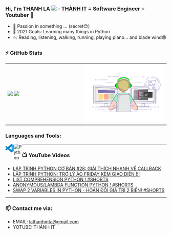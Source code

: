 ### Hi, I'm THANH LA <img src="https://media.giphy.com/media/hvRJCLFzcasrR4ia7z/giphy.gif" width="25px"> -  [THÀNH IT][website] = Software Engineer + Youtuber 🌻  


- 🔭 Passion in something ... (secret😊)
- 💪 2021 Goals: Learning many things in Python
- ⭐: Reading, listening, walking, running, playing piano... and blade wind😅

### :zap: GitHub Stats

<table>
<tr>
  <td width="48%">
    <img src="https://github-readme-stats.vercel.app/api?username=ThanhLa1802&show_icons=true&hide=contribs,issues&hide_border=true" />
    <img src="https://github-readme-stats.vercel.app/api/top-langs/?username=ThanhLa1802&layout=compact&show_icons=true&hide_border=true" />
  </td>
  <td width="52%"><img alt="gif" align="right" src=".github/assets/coding-freak.gif"/></td>
</tr>
<table>

### Languages and Tools:
<img align="left" alt="Visual Studio Code" width="26px" src="https://raw.githubusercontent.com/github/explore/80688e429a7d4ef2fca1e82350fe8e3517d3494d/topics/visual-studio-code/visual-studio-code.png" />
<img align="left" alt="Python" width="26px" src="https://upload.wikimedia.org/wikipedia/commons/thumb/0/0a/Python.svg/1200px-Python.svg.png" /> 

---

### 📺 YouTube Videos

<!-- YOUTUBE:START -->
- [LẬP TRÌNH PYTHON CƠ BẢN #28: GIẢI THÍCH NHANH VỀ CALLBACK](https://www.youtube.com/watch?v=9uoBnCS0MFw)
- [LẬP TRÌNH PYTHON: TRỢ LÝ ẢO FRIDAY KÈM GIAO DIỆN !!!](https://www.youtube.com/watch?v=oM_KP7jaF7s)
- [LIST COMPREHENSION PYTHON ! #SHORTS](https://www.youtube.com/watch?v=xQyv8gfRoFM)
- [ANONYMOUS/LAMBDA FUNCTION PYTHON ! #SHORTS](https://www.youtube.com/watch?v=3MpRTlO6YKU)
- [SWAP 2 VARIABLES IN PYTHON - HOÁN ĐỔI GIÁ TRỊ 2 BIẾN! #SHORTS](https://www.youtube.com/watch?v=XP_xohR4_tw)
<!-- YOUTUBE:END -->

---

### 📫 Contact me via:
- EMAIL: lathanhmta@gmail.com
- YOTUBE: THÀNH IT

[website]: https://www.youtube.com/channel/UC9L5_YMFz8JfBeQtUic8-3A
